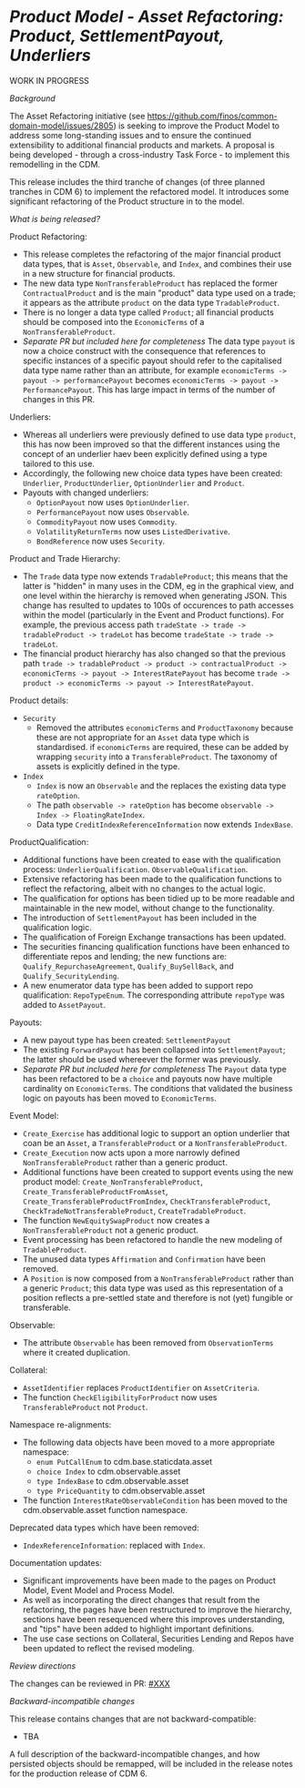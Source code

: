 # _Product Model - Asset Refactoring: Product, SettlementPayout, Underliers_

WORK IN PROGRESS

_Background_

The Asset Refactoring initiative (see https://github.com/finos/common-domain-model/issues/2805) is seeking to improve the Product Model to address some long-standing issues and to ensure the continued extensibility to additional  financial products and markets.  A proposal is being developed - through a cross-industry Task Force - to implement this remodelling in the CDM.  

This release includes the third tranche of changes (of three planned tranches in CDM 6) to implement the refactored model. It introduces some significant refactoring of the Product structure in to the model.

_What is being released?_

Product Refactoring:
- This release completes the refactoring of the major financial product data types, that is `Asset`, `Observable`, and `Index`, and combines their use in a new structure for financial products.
- The new data type `NonTransferableProduct` has replaced the former `ContractualProduct` and is the main "product" data type used on a trade; it appears as the attribute `product` on the data type `TradableProduct`.
- There is no longer a data type called `Product`; all financial products should be composed into the `EconomicTerms` of a `NonTransferableProduct`.
- *Separate PR but included here for completeness* The data type `payout` is now a choice construct with the consequence that references to specific instances of a specific payout should refer to the capitalised data type name rather than an attribute, for example `economicTerms -> payout -> performancePayout` becomes `economicTerms -> payout -> PerformancePayout`. This has large impact in terms of the number of changes in this PR.

Underliers:
- Whereas all underliers were previously defined to use data type `product`, this has now been improved so that the different instances using the concept of an underlier haev been explicitly defined using a type tailored to this use.
- Accordingly, the following new choice data types have been created:  `Underlier`, `ProductUnderlier`, `OptionUnderlier` and `Product`.
- Payouts with changed underliers:
  - `OptionPayout` now uses `OptionUnderlier`.
  - `PerformancePayout` now uses `Observable`.
  - `CommodityPayout` now uses `Commodity`.
  - `VolatilityReturnTerms` now uses `ListedDerivative`.
  - `BondReference` now uses `Security`.

Product and Trade Hierarchy:
- The `Trade` data type now extends `TradableProduct`; this means that the latter is "hidden" in many uses in the CDM, eg in the graphical view, and one level within the hierarchy is removed when generating JSON.  This change has resulted to updates to 100s of occurences to path accesses within the model (particularly in the Event and Product functions).  For example, the previous access path `tradeState -> trade -> tradableProduct -> tradeLot` has become `tradeState -> trade -> tradeLot`. 
- The financial product hierarchy has also changed so that the previous path `trade -> tradableProduct -> product -> contractualProduct -> economicTerms -> payout -> InterestRatePayout` has become `trade -> product -> economicTerms -> payout -> InterestRatePayout`.

Product details:
- `Security`
  - Removed the attributes `economicTerms` and `ProductTaxonomy` because these are not appropriate for an `Asset` data type which is standardised. if `economicTerms` are required, these can be added by wrapping `security` into a `TransferableProduct`. The taxonomy of assets is explicitly defined in the type.
- `Index`
  - `Index` is now an `Observable` and the replaces the existing data type `rateOption`.
  - The path `observable -> rateOption` has become `observable -> Index -> FloatingRateIndex`.
  - Data type `CreditIndexReferenceInformation` now extends `IndexBase`.

ProductQualification:
- Additional functions have been created to ease with the qualification process: `UnderlierQualification`. `ObservableQualification`.
- Extensive refactoring has been made to the qualification functions to reflect the refactoring, albeit with no changes to the actual logic.
- The qualification for options has been tidied up to be more readable and maintainable in the new model, without change to the functionality.
- The introduction of `SettlementPayout` has been included in the qualification logic.
- The qualification of Foreign Exchange transactions has been updated.
- The securities financing qualification functions have been enhanced to differentiate repos and lending; the new functions are: `Qualify_RepurchaseAgreement`, `Qualify_BuySellBack`, and `Qualify_SecurityLending`.
- A new enumerator data type has been added to support repo qualification: `RepoTypeEnum`.  The corresponding attribute `repoType` was added to `AssetPayout`.

Payouts:
- A new payout type has been created:  `SettlementPayout`
- The existing `ForwardPayout` has been collapsed into `SettlementPayout`; the latter should be used whereever the former was previously.
- *Separate PR but included here for completeness* The `Payout` data type has been refactored to be a `choice` and payouts now have multiple cardinality on `EconomicTerms`.  The conditions that validated the business logic on payouts has been moved to `EconomicTerms`.

Event Model:
- `Create_Exercise` has additional logic to support an option underlier that coan be an `Asset`, a `TransferableProduct` or a `NonTransferableProduct`.
- `Create_Execution` now acts upon a more narrowly defined `NonTransferableProduct` rather than a generic product.
- Additional functions have been created to support events using the new product model:  `Create_NonTransferableProduct`, `Create_TransferableProductFromAsset`, `Create_TransferableProductFromIndex`, `CheckTransferableProduct`, `CheckTradeNotTransferableProduct`, `CreateTradableProduct`.
- The function `NewEquitySwapProduct` now creates a `NonTransferableProduct` not a generic product.
- Event processing has been refactored to handle the new modeling of `TradableProduct`.
- The unused data types `Affirmation` and `Confirmation` have been removed.
- A `Position` is now composed from a `NonTransferableProduct` rather than a generic `Product`; this data type was used as this representation of a position reflects a pre-settled state and therefore is not (yet) fungible or transferable.

Observable:
- The attribute `Observable` has been removed from `ObservationTerms` where it created duplication.

Collateral:
- `AssetIdentifier` replaces `ProductIdentifier` on `AssetCriteria`.
- The function `CheckEligibilityForProduct` now uses `TransferableProduct` not `Product`.

Namespace re-alignments:
- The following data objects have been moved to a more appropriate namespace:
  - `enum PutCallEnum` to cdm.base.staticdata.asset
  - `choice Index` to cdm.observable.asset
  - `type IndexBase` to cdm.observable.asset
  - `type PriceQuantity` to cdm.observable.asset
- The function `InterestRateObservableCondition` has been moved to the cdm.observable.asset function namespace.
 
Deprecated data types which have been removed:
- `IndexReferenceInformation`: replaced with `Index`.

Documentation updates:
- Significant improvements have been made to the pages on Product Model, Event Model and Process Model.
- As well as incorporating the direct changes that result from the refactoring, the pages have been restructured to improve the hierarchy, sections have been resequenced where this improves understanding, and "tips" have been added to highlight important definitions.
- The use case sections on Collateral, Securities Lending and Repos have been updated to reflect the revised modeling.

_Review directions_

The changes can be reviewed in PR: [#XXX](https://github.com/finos/common-domain-model/pull/XXX)

_Backward-incompatible changes_

This release contains changes that are not backward-compatible:
- TBA

A full description of the backward-incompatible changes, and how persisted objects should be remapped, will be included in the release notes for the production release of CDM 6.
